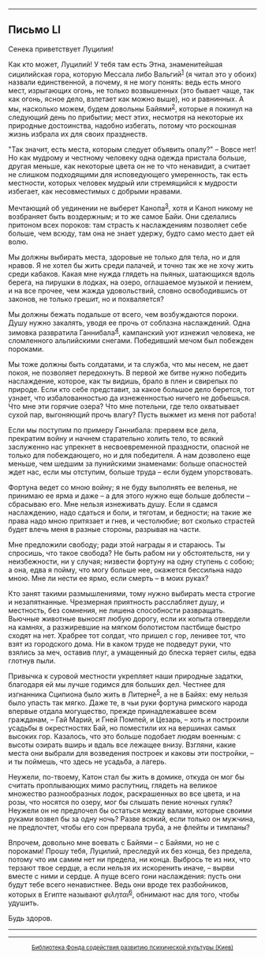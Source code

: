 

* * *

## Письмо LI

Сенека приветствует Луцилия!

Как кто может, Луцилий! У тебя там есть Этна, знаменитейшая сицилийская гора, которую Мессала либо Вальгий<sup>[1](refer.htm#pLI-1)</sup> (я читал это у обоих) назвали единственной, а почему, я не могу понять: ведь есть много мест, изрыгающих огонь, не только возвышенных (это бывает чаще, так как огонь, ясное дело, взлетает как можно выше), но и равнинных. А мы, насколько можем, будем довольны Байями<sup>[2](refer.htm#pLI-2)</sup>, которые я покинул на следующий день по прибытии; мест этих, несмотря на некоторые их природные достоинства, надобно избегать, потому что роскошная жизнь избрала их для своих празднеств.

"Так значит, есть места, которым следует объявить опалу?" – Вовсе нет! Но как мудрому и честному человеку одна одежда пристала больше, другая меньше, как некоторые цвета он не то что ненавидит, а считает не слишком подходящими для исповедующего умеренность, так есть местности, которых человек мудрый или стремящийся к мудрости избегает, как несовместимых с добрыми нравами.

Мечтающий об уединении не выберет Канопа<sup>[3](refer.htm#pLI-3)</sup>, хотя и Каноп никому не возбраняет быть воздержным; и то же самое Байи. Они сделались притоном всех пороков: там страсть к наслаждениям позволяет себе больше, чем всюду, там она не знает удержу, будто само место дает ей волю.

Мы должны выбирать места, здоровые не только для тела, но и для нравов. Я не хотел бы жить среди палачей, и точно так же не хочу жить среди кабаков. Какая мне нужда глядеть на пьяных, шатающихся вдоль берега, на пирушки в лодках, на озеро, оглашаемое музыкой и пением, и на все прочее, чем жажда удовольствий, словно освободившись от законов, не только грешит, но и похваляется?

Мы должны бежать подальше от всего, чем возбуждаются пороки. Душу нужно закалять, уводя ее прочь от соблазна наслаждений. Одна зимовка развратила Ганнибала<sup>[4](refer.htm#pLI-4)</sup>, кампанский уют изнежил человека, не сломленного альпийскими снегами. Победивший мечом был побежден пороками.

Мы тоже должны быть солдатами, и та служба, что мы несем, не дает покоя, не позволяет передохнуть. В первой же битве нужно победить наслаждение, которое, как ты видишь, брало в плен и свирепых по природе. Если кто себе представит, за какое большое дело берется, тот узнает, что избалованностью да изнеженностью ничего не добьешься. Что мне эти горячие озера? Что мне потельни, где тело охватывает сухой пар, выгоняющий прочь влагу? Пусть выжмет из меня пот работа!

Если мы поступим по примеру Ганнибала: прервем все дела, прекратим войну и начнем старательно холить тело, то всякий заслуженно нас упрекнет в несвоевременной праздности, опасной не только для побеждающего, но и для победителя. А нам дозволено еще меньше, чем шедшим за пунийскими знаменами: больше опасностей ждет нас, если мы отступим, больше труда – если будем упорствовать.

Фортуна ведет со мною войну; я не буду выполнять ее веленья, не принимаю ее ярма и даже – а для этого нужно еще больше доблести – сбрасываю его. Мне нельзя изнеживать душу. Если я сдамся наслаждению, надо сдаться и боли, и тяготам, и бедности; на такие же права надо мною притязает и гнев, и честолюбие; вот сколько страстей будет влечь меня в разные стороны, разрывая на части.

Мне предложили свободу; ради этой награды я и стараюсь. Ты спросишь, что такое свобода? Не быть рабом ни у обстоятельств, ни у неизбежности, ни у случая; низвести фортуну на одну ступень с собою; а она, едва я пойму, что могу больше нее, окажется бессильна надо мною. Мне ли нести ее ярмо, если смерть – в моих руках?

Кто занят такими размышлениями, тому нужно выбирать места строгие и незапятнанные. Чрезмерная приятность расслабляет душу, и местность, без сомнения, не лишена способности развращать. Вьючные животные выносят любую дорогу, если их копыта отвердели на камнях, а разжиревшие на мягком болотистом пастбище быстро сходят на нет. Храбрее тот солдат, что пришел с гор, ленивее тот, что взят из городского дома. Ни в каком труде не подведут руки, что взялись за меч, оставив плуг, а умащенный до блеска теряет силы, едва глотнув пыли.

Привычка к суровой местности укрепляет наши природные задатки, благодаря ей мы лучше годимся для больших дел. Честнее для изгнанника Сципиона было жить в Литерне<sup>[5](refer.htm#pLI-5)</sup>, а не в Байях: ему нельзя было упасть так мягко. Даже те, в чьи руки фортуна римского народа впервые отдала могущество, прежде принадлежавшее всем гражданам, – Гай Марий, и Гней Помпей, и Цезарь, – хоть и построили усадьбы в окрестностях Бай, но поместили их на вершинах самых высоких гор. Казалось, что это больше подобает людям военным: с высоты озирать вширь и вдаль все лежащее внизу. Взгляни, какие места они выбрали для возведения построек и каковы эти постройки, – и ты поймешь, что здесь не усадьба, а лагерь.

Неужели, по-твоему, Катон стал бы жить в домике, откуда он мог бы считать проплывающих мимо распутниц, глядеть на великое множество разнообразных лодок, раскрашенных во все цвета, и на розы, что носятся по озеру, мог бы слышать пение ночных гуляк? Неужели он не предпочел бы остаться между валами, которые своими руками возвел бы за одну ночь? Разве всякий, если только он мужчина, не предпочтет, чтобы его сон прервала труба, а не флейты и тимпаны?

Впрочем, довольно мне воевать с Байями – с Байями, но не с пороками! Прошу тебя, Луцилий, преследуй их без конца, без предела, потому что им самим нет ни предела, ни конца. Выбрось те из них, что терзают твое сердце, а если нельзя их искоренить иначе, – вырви вместе с ними и сердце. А пуще всего гони наслаждения: пусть они будут тебе всего ненавистнее. Ведь они вроде тех разбойников, которых в Египте называют _φιληται_<sup>[6](refer.htm#pLI-6)</sup>, обнимают нас для того, чтобы удушить.

Будь здоров.

<div align="center">

* * *



* * *

[<small>Библиотека Фонда содействия развитию психической культуры (Киев)</small>](mailto:webmaster@psylib.kiev.ua)</div>